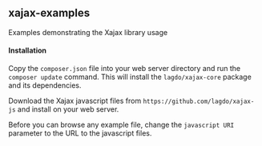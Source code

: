 ## xajax-examples

Examples demonstrating the Xajax library usage

#### Installation

Copy the `composer.json` file into your web server directory and run the `composer update` command.
This will install the `lagdo/xajax-core` package and its dependencies.

Download the Xajax javascript files from `https://github.com/lagdo/xajax-js` and install on your web server.

Before you can browse any example file, change the `javascript URI` parameter to the URL to the javascript files.
